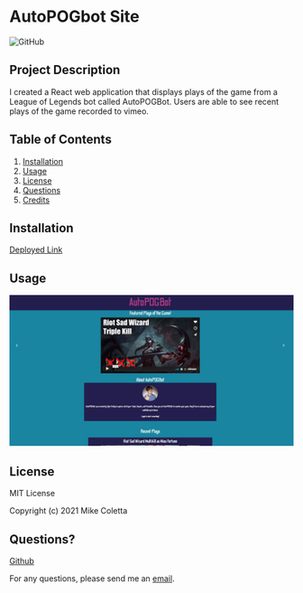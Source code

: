 # AutoPOGbot Site

![GitHub](https://img.shields.io/github/license/MikeColetta/autopogbotsite)

## Project Description

I created a React web application that displays plays of the game from a League of Legends bot called AutoPOGBot. Users are able to see recent plays of the game recorded to vimeo. 

## Table of Contents
1. [Installation](#installation)
2. [Usage](#usage)
3. [License](#license)
4. [Questions](#questions)
5. [Credits](#credits)

## Installation
[Deployed Link](https://mikecoletta.github.io/autopogbotsite/)

## Usage

![Screenshot 1](src/assets/images/Screenshot1.JPG)
## License
    
MIT License
    
Copyright (c) 2021 Mike Coletta
          
## Questions?
    
[Github](https://github.com/MikeColetta)
    
For any questions, please send me an [email](mailto:coletta.mike@gmail.com).

